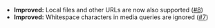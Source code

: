 * **Improved:** Local files and other URLs are now also supported ([#8](https://github.com/rugk/website-dark-mode-switcher/issues/8))
* **Improved:** Whitespace characters in media queries are ignored ([#7](https://github.com/rugk/website-dark-mode-switcher/issues/7))
